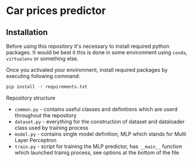 # Car prices predictor

## Installation

Before using this repository it's necessary to install required python packages. It would be best it this is done in some environment using `conda`, `virtualenv` or something else.

Once you activated your environment, install required packages by executing following command:

```bash
pip install -r requirements.txt
```

Repository structure

- `common.py` - contains useful classes and definitions which are userd throughout the repository
- `dataset.py` - everything for the construction of dataset and dataloader class used by training process
- `model.py` - contains single model definition, MLP which stands for Multi Layer Perceptron
- `train.py` - script for training the MLP predictor, has `__main__` function which launched trainig process, see options at the bottom of the file
